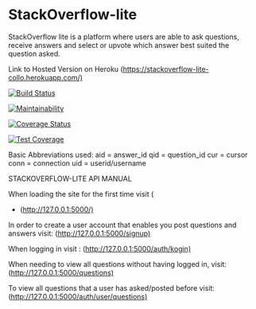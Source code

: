 # StackOverflow-lite

StackOverflow lite is a platform where users are able to ask questions, receive answers and select or upvote which answer best suited the question asked.


Link to Hosted Version on Heroku
(<https://stackoverflow-lite-collo.herokuapp.com/)>

[![Build Status](https://travis-ci.org/Musacoli/StackOverflow-lite.svg?branch=test_app)](https://travis-ci.org/Musacoli/StackOverflow-lite)

[![Maintainability](https://api.codeclimate.com/v1/badges/1445d14d10d76b542495/maintainability)](https://codeclimate.com/github/Musacoli/StackOverflow-lite/maintainability)

[![Coverage Status](https://coveralls.io/repos/github/Musacoli/StackOverflow-lite/badge.svg?branch=test_app)](https://coveralls.io/github/Musacoli/StackOverflow-lite?branch=test_app)

[![Test Coverage](https://api.codeclimate.com/v1/badges/a99a88d28ad37a79dbf6/test_coverage)](https://codeclimate.com/github/codeclimate/codeclimate/test_coverage)


Basic Abbreviations used:
aid = answer_id
qid = question_id
cur = cursor
conn = connection
uid = userid/username


STACKOVERFLOW-LITE API MANUAL

When loading the site for the  first time visit (
 * (<http://127.0.0.1:5000/)>

In order to create a user account that enables you post questions and answers visit:
(<http://127.0.0.1:5000/signup)>

When logging in visit :
(<http://127.0.0.1:5000/auth/kogin)>

When needing to view all questions without having logged in, visit:
(<http://127.0.0.1:5000/questions)>

To view all questions that a user has asked/posted before visit:
(<http://127.0.0.1:5000/auth/user/questions)>
